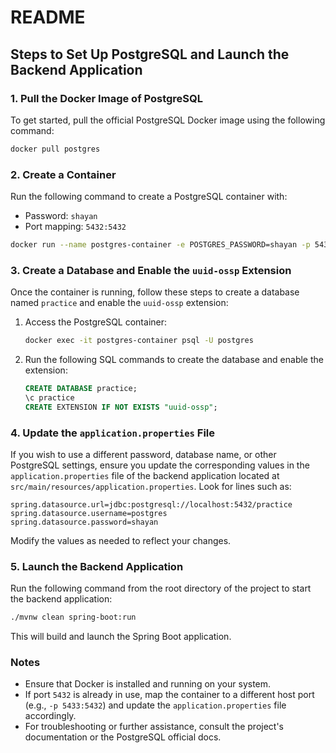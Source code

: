 # README

## Steps to Set Up PostgreSQL and Launch the Backend Application

### 1. Pull the Docker Image of PostgreSQL
To get started, pull the official PostgreSQL Docker image using the following command:
```bash
docker pull postgres
```

### 2. Create a Container
Run the following command to create a PostgreSQL container with:
- Password: `shayan`
- Port mapping: `5432:5432`

```bash
docker run --name postgres-container -e POSTGRES_PASSWORD=shayan -p 5432:5432 -d postgres
```

### 3. Create a Database and Enable the `uuid-ossp` Extension
Once the container is running, follow these steps to create a database named `practice` and enable the `uuid-ossp` extension:

1. Access the PostgreSQL container:
   ```bash
   docker exec -it postgres-container psql -U postgres
   ```

2. Run the following SQL commands to create the database and enable the extension:
   ```sql
   CREATE DATABASE practice;
   \c practice
   CREATE EXTENSION IF NOT EXISTS "uuid-ossp";
   ```

### 4. Update the `application.properties` File
If you wish to use a different password, database name, or other PostgreSQL settings, ensure you update the corresponding values in the `application.properties` file of the backend application located at `src/main/resources/application.properties`. Look for lines such as:

```properties
spring.datasource.url=jdbc:postgresql://localhost:5432/practice
spring.datasource.username=postgres
spring.datasource.password=shayan
```

Modify the values as needed to reflect your changes.

### 5. Launch the Backend Application
Run the following command from the root directory of the project to start the backend application:
```bash
./mvnw clean spring-boot:run
```

This will build and launch the Spring Boot application.

### Notes
- Ensure that Docker is installed and running on your system.
- If port `5432` is already in use, map the container to a different host port (e.g., `-p 5433:5432`) and update the `application.properties` file accordingly.
- For troubleshooting or further assistance, consult the project's documentation or the PostgreSQL official docs.

